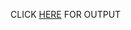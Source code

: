 CLICK [HERE](https://aniket126.github.io/cognizance-tasks/Task%203-Open%20Source/quiz/index.html) FOR OUTPUT
